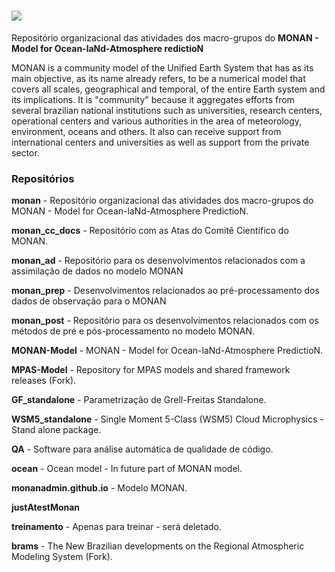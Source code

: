 # ![](https://github.com/monanadmin/monan_cc_docs/blob/master/docs/assets/logo_monan_vert_200x256.png)

Repositório organizacional das atividades dos macro-grupos do **MONAN - Model for Ocean-laNd-Atmosphere redictioN**

MONAN is a community model of the Unified Earth System that has as its main objective, as its name already refers, to be a numerical model that covers all scales, geographical and temporal, of the entire Earth system and its implications. It is "community" because it aggregates efforts from several brazilian national institutions such as universities, research centers, operational centers and various authorities in the area of meteorology, environment, oceans and others. It also can receive support from international centers and universities as well as support from the private sector.

### Repositórios

**monan** - Repositório organizacional das atividades dos macro-grupos do MONAN - Model for Ocean-laNd-Atmosphere PredictioN.

**monan_cc_docs** - Repositório com as Atas do Comitê Científico do MONAN.

**monan_ad** - Repositório para os desenvolvimentos relacionados com a assimilação de dados no modelo MONAN 

**monan_prep** - Desenvolvimentos relacionados ao pré-processamento dos dados de observação para o MONAN 

**monan_post** - Repositório para os desenvolvimentos relacionados com os métodos de pré e pós-processamento no modelo MONAN.

**MONAN-Model** - MONAN - Model for Ocean-laNd-Atmosphere PredictioN.

**MPAS-Model** - Repository for MPAS models and shared framework releases (Fork).

**GF_standalone** - Parametrização de Grell-Freitas Standalone.

**WSM5_standalone** - Single Moment 5-Class (WSM5) Cloud Microphysics - Stand alone package.

**QA** - Software para análise automática de qualidade de código.

**ocean** - Ocean model - In future part of MONAN model.

**monanadmin.github.io** - Modelo MONAN.

**justAtestMonan**

**treinamento** - Apenas para treinar - será deletado.

**brams** - The New Brazilian developments on the Regional Atmospheric Modeling System (Fork).
